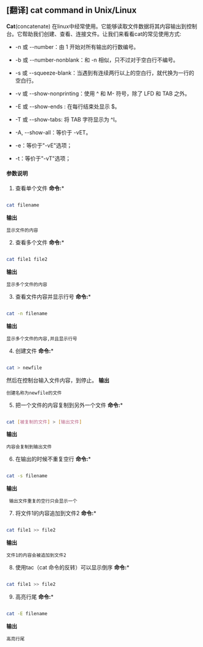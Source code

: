 ## [翻译] cat command in Unix/Linux 

**Cat**(concatenate) 在linux中经常使用。它能够读取文件数据将其内容输出到控制台。它帮助我们创建、查看、连接文件。让我们来看看cat的常见使用方式:

* -n 或 --number：由 1 开始对所有输出的行数编号。

* -b 或 --number-nonblank：和 -n 相似，只不过对于空白行不编号。

* -s 或 --squeeze-blank：当遇到有连续两行以上的空白行，就代换为一行的空白行。

* -v 或 --show-nonprinting：使用 ^ 和 M- 符号，除了 LFD 和 TAB 之外。

* -E 或 --show-ends : 在每行结束处显示 $。

* -T 或 --show-tabs: 将 TAB 字符显示为 ^I。

* -A, --show-all：等价于 -vET。

* -e：等价于"-vE"选项；

* -t：等价于"-vT"选项；

#### 参数说明

1. 查看单个文件
**命令:***

```bash

cat filename

```
**输出**

```
显示文件的内容

```

2. 查看多个文件
**命令:***

```bash

cat file1 file2

```
**输出**

```
显示多个文件的内容

```

3. 查看文件内容并显示行号
**命令:***

```bash

cat -n filename

```
**输出**

```
显示多个文件的内容,并且显示行号

```

4. 创建文件 
**命令:***

```bash

cat > newfile

```
然后在控制台输入文件内容，到<c-c>停止。
**输出**

```
创建名称为newfile的文件

```

5. 把一个文件的内容复制到另外一个文件
**命令:***

```bash

cat [被复制的文件] > [输出文件]

```
**输出**

```
内容会复制到输出文件
```

6. 在输出的时候不重复空行
**命令:***

```bash

cat -s filename

```
**输出**

```
 输出文件重复的空行只会显示一个
```

7. 将文件1的内容追加到文件2
**命令:***

```bash

cat file1 >> file2

```
**输出**

```
文件1的内容会被追加到文件2

```

8.  使用tac（cat 命令的反转）可以显示倒序
**命令:***

```bash

cat file1 >> file2

```

9. 高亮行尾
**命令:***

```bash

cat -E filename

```
**输出**

```
高亮行尾

```
